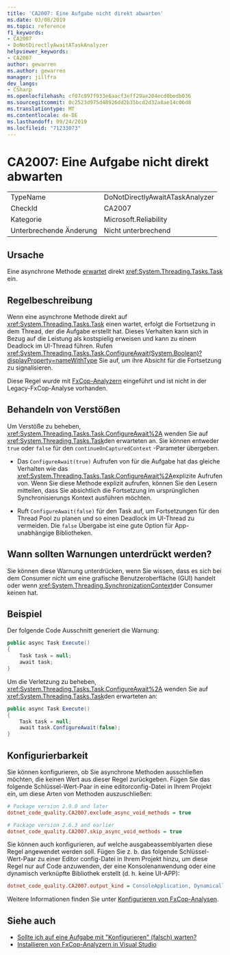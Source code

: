 ```yaml
---
title: 'CA2007: Eine Aufgabe nicht direkt abwarten'
ms.date: 03/08/2019
ms.topic: reference
f1_keywords:
- CA2007
- DoNotDirectlyAwaitATaskAnalyzer
helpviewer_keywords:
- CA2007
author: gewarren
ms.author: gewarren
manager: jillfra
dev_langs:
- CSharp
ms.openlocfilehash: cf07c997f933e6aacf3eff29ae204ecd0bedb036
ms.sourcegitcommit: 0c2523d975d48926dd2b35bcd2d32a8ae14c06d8
ms.translationtype: MT
ms.contentlocale: de-DE
ms.lasthandoff: 09/24/2019
ms.locfileid: "71233073"
---
```

# <a name="ca2007-do-not-directly-await-a-task"></a>CA2007: Eine Aufgabe nicht direkt abwarten

|||
|-|-|
|TypeName|DoNotDirectlyAwaitATaskAnalyzer|
|CheckId|CA2007|
|Kategorie|Microsoft.Reliability|
|Unterbrechende Änderung|Nicht unterbrechend|

## <a name="cause"></a>Ursache

Eine asynchrone Methode [erwartet](/dotnet/csharp/language-reference/keywords/await) direkt <xref:System.Threading.Tasks.Task> ein.

## <a name="rule-description"></a>Regelbeschreibung

Wenn eine asynchrone Methode direkt auf <xref:System.Threading.Tasks.Task> einen wartet, erfolgt die Fortsetzung in dem Thread, der die Aufgabe erstellt hat. Dieses Verhalten kann sich in Bezug auf die Leistung als kostspielig erweisen und kann zu einem Deadlock im UI-Thread führen. Rufen <xref:System.Threading.Tasks.Task.ConfigureAwait(System.Boolean)?displayProperty=nameWithType> Sie auf, um ihre Absicht für die Fortsetzung zu signalisieren.

Diese Regel wurde mit [FxCop-Analyzern](install-fxcop-analyzers.md) eingeführt und ist nicht in der Legacy-FxCop-Analyse vorhanden.

## <a name="how-to-fix-violations"></a>Behandeln von Verstößen

Um Verstöße zu beheben, <xref:System.Threading.Tasks.Task.ConfigureAwait%2A> wenden Sie auf <xref:System.Threading.Tasks.Task>den erwarteten an. Sie können entweder `true` oder `false` für den `continueOnCapturedContext` -Parameter übergeben.

- Das `ConfigureAwait(true)` Aufrufen von für die Aufgabe hat das gleiche Verhalten wie das <xref:System.Threading.Tasks.Task.ConfigureAwait%2A>explizite Aufrufen von. Wenn Sie diese Methode explizit aufrufen, können Sie den Lesern mitteilen, dass Sie absichtlich die Fortsetzung im ursprünglichen Synchronisierungs Kontext ausführen möchten.

- Ruft `ConfigureAwait(false)` für den Task auf, um Fortsetzungen für den Thread Pool zu planen und so einen Deadlock im UI-Thread zu vermeiden. Die `false` Übergabe ist eine gute Option für App-unabhängige Bibliotheken.

## <a name="when-to-suppress-warnings"></a>Wann sollten Warnungen unterdrückt werden?

Sie können diese Warnung unterdrücken, wenn Sie wissen, dass es sich bei dem Consumer nicht um eine grafische Benutzeroberfläche (GUI) handelt oder wenn <xref:System.Threading.SynchronizationContext>der Consumer keinen hat.

## <a name="example"></a>Beispiel

Der folgende Code Ausschnitt generiert die Warnung:

```csharp
public async Task Execute()
{
    Task task = null;
    await task;
}
```

Um die Verletzung zu beheben, <xref:System.Threading.Tasks.Task.ConfigureAwait%2A> wenden Sie auf <xref:System.Threading.Tasks.Task>den erwarteten an:

```csharp
public async Task Execute()
{
    Task task = null;
    await task.ConfigureAwait(false);
}
```

## <a name="configurability"></a>Konfigurierbarkeit

Sie können konfigurieren, ob Sie asynchrone Methoden ausschließen möchten, die keinen Wert aus dieser Regel zurückgeben. Fügen Sie das folgende Schlüssel-Wert-Paar in eine editorconfig-Datei in Ihrem Projekt ein, um diese Arten von Methoden auszuschließen:

```ini
# Package version 2.9.0 and later
dotnet_code_quality.CA2007.exclude_async_void_methods = true

# Package version 2.6.3 and earlier
dotnet_code_quality.CA2007.skip_async_void_methods = true
```

Sie können auch konfigurieren, auf welche ausgabeassemblyarten diese Regel angewendet werden soll. Fügen Sie z. b. das folgende Schlüssel-Wert-Paar zu einer Editor config-Datei in Ihrem Projekt hinzu, um diese Regel nur auf Code anzuwenden, der eine Konsolenanwendung oder eine dynamisch verknüpfte Bibliothek erstellt (d. h. keine UI-APP):

```ini
dotnet_code_quality.CA2007.output_kind = ConsoleApplication, DynamicallyLinkedLibrary
```

Weitere Informationen finden Sie unter [Konfigurieren von FxCop-Analysen](configure-fxcop-analyzers.md).

## <a name="see-also"></a>Siehe auch

- [Sollte ich auf eine Aufgabe mit "Konfigurieren" (falsch) warten?](https://github.com/Microsoft/vs-threading/blob/master/doc/cookbook_vs.md#should-i-await-a-task-with-configureawaitfalse)
- [Installieren von FxCop-Analyzern in Visual Studio](install-fxcop-analyzers.md)